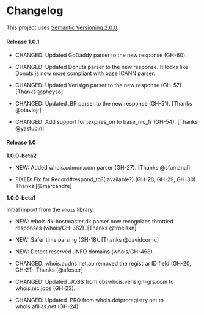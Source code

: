 # Changelog

This project uses [Semantic Versioning 2.0.0](http://semver.org/).


#### Release 1.0.1

- CHANGED: Updated GoDaddy parser to the new response (GH-60).

- CHANGED: Updated Donuts parser to the new response. It looks like Donuts is now more compliant with base ICANN parser.

- CHANGED: Updated Verisign parser to the new response (GH-57). [Thanks @phcyso]

- CHANGED: Updated .BR parser to the new response (GH-51). [Thanks @otaviojr]

- CHANGED: Add support for :expires_on to base_nic_fr (GH-54). [Thanks @yastupin]


#### Release 1.0

**1.0.0-beta2**

- NEW: Added whois.cdmon.com parser (GH-27). [Thanks @sfumanal]

- FIXED: Fix for Record#respond_to?(:available?) (GH-28, GH-29, GH-30). Thanks [@marcandre]

**1.0.0-beta1**

Initial import from the `whois` library.

- NEW: whois.dk-hostmaster.dk parser now recognizes throttled responses (whois/GH-382). [Thanks @troelskn]

- NEW: Safer time parsing (GH-18). [Thanks @davidcornu]

- NEW: Detect reserved .INFO domains (whois/GH-468).

- CHANGED: whois.audns.net.au removed the registrar ID field (GH-20, GH-21). Thanks [@afoster]

- CHANGED: Updated .JOBS from obswhois.verisign-grs.com to whois.nic.jobs (GH-23).

- CHANGED: Updated .PRO from whois.dotproregistry.net to whois.afilias.net (GH-24).
